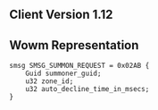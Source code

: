 ## Client Version 1.12

## Wowm Representation
```rust,ignore
smsg SMSG_SUMMON_REQUEST = 0x02AB {
    Guid summoner_guid;    
    u32 zone_id;    
    u32 auto_decline_time_in_msecs;    
}

```
